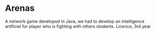 Arenas
======

A network game developed in Java, we had to develop an intelligence artificiel for player who is fighting with others students. Licence, 3rd year
